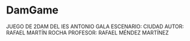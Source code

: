 # DamGame
JUEGO DE 2DAM DEL IES ANTONIO GALA
ESCENARIO: CIUDAD
AUTOR: RAFAEL MARTÍN ROCHA
PROFESOR: RAFAEL MÉNDEZ MARTÍNEZ